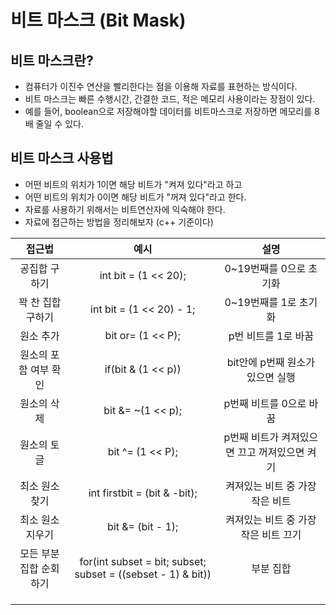 # 비트 마스크 (Bit Mask)

## 비트 마스크란?
 - 컴퓨터가 이진수 연산을 빨리한다는 점을 이용해 자료를 표현하는 방식이다.
 - 비트 마스크는 빠른 수행시간, 간결한 코드, 적은 메모리 사용이라는 장점이 있다.
 - 예를 들어, boolean으로 저장해야할 데이터를 비트마스크로 저장하면 메모리를 8배 줄일 수 있다.

## 비트 마스크 사용법
- 어떤 비트의 위치가 1이면 해당 비트가 "켜져 있다"라고 하고
- 어떤 비트의 위치가 0이면 해당 비트가 "꺼져 있다"라고 한다.
- 자료를 사용하기 위해서는 비트연산자에 익숙해야 한다.
- 자료에 접근하는 방법을 정리해보자 (c++ 기준이다)

|접근법|예시|설명|
|:---:|:---:|:---:|
|공집합 구하기|int bit = (1 << 20); |0~19번째를 0으로 초기화|
|꽉 찬 집합 구하기|int bit  = (1 << 20) - 1; | 0~19번째를 1로 초기화| 
|원소 추가| bit or= (1 << P); |p번 비트를 1로 바꿈|
|원소의 포함 여부 확인|if(bit & (1 << p)) | bit안에 p번째 원소가 있으면 실행|
|원소의 삭제| bit &= ~(1 << p); | p번째 비트를 0으로 바꿈 |
|원소의 토글| bit ^= (1 << P); | p번째 비트가 켜져있으면 끄고 꺼져있으면 켜기 |
|최소 원소 찾기|int firstbit = (bit & -bit); |켜져있는 비트 중 가장 작은 비트 |
|최소 원소 지우기| bit &= (bit - 1); |켜져있는 비트 중 가장 작은 비트 끄기 |
|모든 부분 집합 순회하기|for(int subset = bit; subset; subset = ((sebset - 1) & bit))| 부분 집합 |
| | | |
| | | |
| | | |
